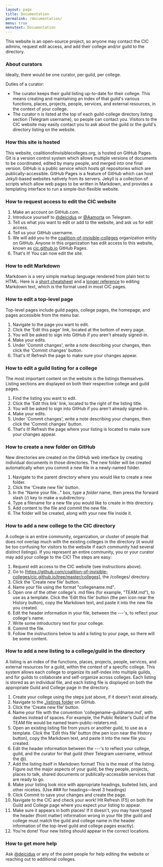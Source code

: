 ```yaml
---
layout: page
title: Documentation
permalink: /documentation/
menu: true
menutext: Documentation
---
```

This website is an open-source project, so anyone may contact the CIC admins, request edit access, and add their college and/or guild to the directory.

### About curators

Ideally, there would be one curator, per guild, per college.

Duties of a curator:

* The curator keeps their guild listing up-to-date for their college. This means creating and maintaining an index of that guild's various functions, places, projects, people, services, and external resources, in the context of your college.
* The curator n is listed at the top of each guild-college directory listing section (Telegram username), so people can contact you. Visitors to the CIC website may easily contact you to ask about the guild or the guild's directory listing on the website.

### How this site is hosted

This website, coalitionofinvisiblecolleges.org, is hosted on GitHub Pages. Git is a version control system which allows multiple versions of documents to be coordinated, edited by many people, and merged into one final version. GitHub is a public service which hosts git repositories which are publically-accessible. GitHub Pages is a feature of GitHub which can host Jekyll-based websites natively from its servers. Jekyll is a collection of scripts which allow web pages to be written in Markdown, and provides a templating interface to run a simple-but-flexible website.

### How to request access to edit the CIC website

1. Make an account on GitHub.com.
2. Introduce yourself to [@deicidus](http://telegram.me/deicidus) or [@Aamorta](http://telegram.me/Aamorta) on Telegram.
3. Tell us what you want to edit or add to the website, and ask us for edit access.
4. Tell us your GitHub username.
5. We will add you to the [coalition-of-invisible-colleges](https://github.com/coalition-of-invisible-colleges) organization entity on GitHub. Anyone in this organization has edit access to this website, known as [cic.github.io](https://github.com/coalition-of-invisible-colleges/cic.github.io) GitHub Pages.
6. That's it! You can now edit the site.

### How to edit Markdown

Markdown is a very simple markup language rendered from plain text to HTML. Here is a [short cheatsheet](http://commonmark.org/help/) and a [longer reference](https://github.com/adam-p/markdown-here/wiki/Markdown-Cheatsheet) to editing Markdown text, which is the format used in most CIC pages.

### How to edit a top-level page

Top-level pages include guild pages, college pages, the homepage, and pages accessible from the menu bar.

1. Navigate to the page you want to edit.
2. Click the 'Edit this page' link, located at the bottom of every page.
3. You will be asked to sign into GitHub if you aren't already signed-in.
4. Make your edits.
5. Under 'Commit changes', write a note describing your changes, then click the 'Commit changes' button.
6. That's it! Refresh the page to make sure your changes appear.

### How to edit a guild listing for a college

The most important content on the website is the listings themselves. Listing sections are displayed on both their respective college and guild pages.

1. Find the listing you want to edit.
2. Click the 'Edit this link' link, located to the right of the listing title.
3. You will be asked to sign into GitHub if you aren't already signed-in.
4. Make your edits.
5. Under 'Commit changes', write a note describing your changes, then click the 'Commit changes' button.
6. That's it! Refresh the page where your listing is located to make sure your changes appear.

### How to create a new folder on GitHub

New directories are created on the GitHub web interface by creating individual documents in those directories. The new folder will be created automatically when you commit a new file in a newly-named folder.

1. Navigate to the parent directory where you would like to create a new folder.
2. Click the 'Create new file' button.
3. In the "Name your file..." box, type a *folder* name, then press the forward slash (/) key to make a subdirectory.
4. Type a filename for a new file you would like to create in this directory.
5. Add content to the file and commit the new file.
6. The folder will be created, along with your new file inside it.

### How to add a new college to the CIC directory

A college is an entire community, organization, or cluster of people that does not overlap much with the existing colleges in the directory (it would be too confusing for visitors to the website if each community had several distinct listings). If you represent an entire community, you or your curator may add your college to the CIC! The steps are easy:

1. Request edit access to the CIC website (see instructions above).
2. Go to [https://github.com/coalition-of-invisible-colleges/cic.github.io/tree/master/colleges], the /colleges/ directory.
3. Click the 'Create new file' button.
4. Name your file using the format "collegename.md".
5. Open one of the other college's .md files (for example, "TEAM.md"), to use as a template. Click the 'Edit this file' button (the pen icon near the History button), copy the Markdown text, and paste it into the new file you created.
6. Edit the header information in your file, between the ---'s, to reflect your college's name.
7. Write some introductory text for your college.
8. Commit the file.
9. Follow the instructions below to add a listing to your page, so there will be some content.

### How to add a new listing to a college/guild in the directory

A listing is an index of the functions, places, projects, people, services, and external resources for a guild, within the context of a specific college. This system allows each college to organize its self-index into multiple guilds, and for guilds to collaborate and self-organize across colleges. Each listing is stored as an individual file, and each listing file is displayed on both the appropriate Guild and College page in the directory.

1. Create your college using the steps just above, if it doesn't exist already.
2. Navigate to the [_listings folder](https://github.com/coalition-of-invisible-colleges/cic.github.io/tree/master/_listings) on GitHub.
3. Click the 'Create new file' button.
4. Name your file with the convention 'collegename-guildname.md', with dashes instead of spaces. For example, the Public Relater's Guild of the TEAM file would be named team-public-relaters.md.
5. Open an existing listing file from yours or another guild, to use as a template. Click the 'Edit this file' button (the pen icon near the History button), copy the Markdown text, and paste it into the new file you created.
6. Edit the header information between the ---'s to reflect your college, guild, and the curator for that guild (their Telegram username, without the @).
7. Add the listing itself in Markdown format! This is the meat of the listing. Figure out the major aspects of your guild, be they people, projects, places to talk, shared documents or publically-accessible services that are ready to go.
8. Make your listing look nice with appropriate headings, bulleted lists, and other niceties. (Use ### for headings—level 3 headings)
9. Click Commit to save your changes and create the page.
10. Navigate to the CIC and check your work! Hit Refresh (F5) on both the Guild and College page where you expect your listing to appear.
11. Make sure it appears in both places! If it doesn't, you may have typed the header (front matter) information wrong in your file (the guild and college must match the guild and college name in the header information of the top-level guild and college pages exactly).
12. You're done! Your new listing should appear in the correct locations.

### How to get more help

Ask [@deicidus](http://telegram.me/deicidus) or any of the point people for help editing the website or reaching out to additional colleges.
